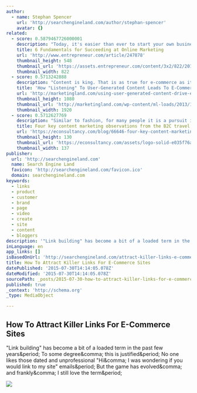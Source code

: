 ```yaml
---
author:
  - name: Stephan Spencer
    url: 'http://searchengineland.com/author/stephan-spencer'
    avatar: {}
related:
  - score: 0.5879467726000001
    description: "Today, it's easier than ever to start your own business. Anyone with a URL, a good product and a PayPal account can make a go of it. But if it's easy for anybody, this also means it's easy for everybody. The world of ecommerce is teeming with competition."
    title: 6 Fundamentals for Succeeding at Online Marketing
    url: 'http://www.entrepreneur.com/article/247878'
    thumbnail_height: 548
    thumbnail_url: 'https://assets.entrepreneur.com/content/3x2/822/20150413170009-website-computer-work-home-desk-office-tech.jpeg'
    thumbnail_width: 822
  - score: 0.5713242888
    description: "Content is king. That is as true for e-commerce as it is for search or even social. In order to not only capture but also retain the attention of today's consumers, brands must build meaningful experiences that provide a unique value to their audiences. This is most effectively achieved with great content."
    title: 'How "Listening" To User-Generated Content Leads To E-Commerce Sales'
    url: 'http://marketingland.com/using-user-generated-content-drive-e-commerce-sales-133674'
    thumbnail_height: 1080
    thumbnail_url: 'http://marketingland.com/wp-content/ml-loads/2013/11/e-commerce-retail-ss-1920.jpg'
    thumbnail_width: 1920
  - score: 0.5712627769
    description: "Similar to fashion, for many people it is a pursuit in itself, while it's also an out and out leisure activity. It is also wedded to social media. Many people can barely resist going on beach holidays without snapping a 'hot dogs' as legs shot or a refreshing mojito and putting it on Instagram."
    title: Four key content marketing observations from the B2C travel sector
    url: 'https://econsultancy.com/blog/66646-four-key-content-marketing-observations-from-the-b2c-travel-sector/'
    thumbnail_height: 130
    thumbnail_url: 'https://econsultancy.com/assets/logo-solid-e035f76a817a37a234ac6937b85ff1db.png'
    thumbnail_width: 137
publisher:
  url: 'http://searchengineland.com'
  name: Search Engine Land
  favicon: 'http://searchengineland.com/favicon.ico'
  domain: searchengineland.com
keywords:
  - links
  - product
  - customer
  - brand
  - page
  - video
  - create
  - site
  - content
  - bloggers
description: '"Link building" has become a bit of a loaded term in the past few years. To some degree, this is justified. No one likes those dated and unprofessional "Hi, I was wondering if you would link to my site" emails. But the game has evolved, and frankly, I still love the term.'
inLanguage: en
app_links: []
isBasedOnUrl: 'http://searchengineland.com/attract-killer-links-e-commerce-sites-226311'
title: How To Attract Killer Links For E-Commerce Sites
datePublished: '2015-07-30T14:14:05.078Z'
dateModified: '2015-07-30T14:14:05.078Z'
sourcePath: _posts/2015-07-30-how-to-attract-killer-links-for-e-commerce-sites.md
published: true
_context: 'http://schema.org'
_type: MediaObject

---
```

<article style=""><h1>How To Attract Killer Links For E-Commerce Sites</h1><p>"Link building" has become a bit of a loaded term in the past few years&amp;period; To some degree&amp;comma; this is justified&amp;period; No one likes those dated and unprofessional "Hi&amp;comma; I was wondering if you would link to my site" emails&amp;period; But the game has evolved&amp;comma; and frankly&amp;comma; I still love the term&amp;period;</p><img src="http://searchengineland.com/figz/wp-content/seloads/2014/08/links-identify-disavow1-ss-1920.jpg" /></article>